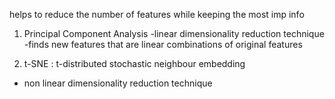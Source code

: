 helps to reduce the number of features while keeping the most imp info 

1. Principal Component Analysis 
-linear dimensionality reduction technique 
-finds  new features that are linear combinations of original features 

2. t-SNE : t-distributed stochastic neighbour embedding 
- non linear dimensionality reduction technique 
 
 
